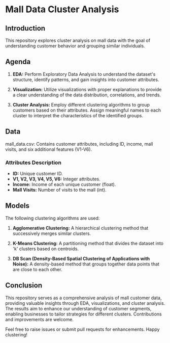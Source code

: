 # Mall Data Cluster Analysis

## Introduction

This repository explores cluster analysis on mall data with the goal of understanding customer behavior and grouping similar individuals.

## Agenda

1. **EDA:** Perform Exploratory Data Analysis to understand the dataset's structure, identify patterns, and gain insights into customer attributes.

2. **Visualization:** Utilize visualizations with proper explanations to provide a clear understanding of the data distribution, correlations, and trends.

3. **Cluster Analysis:** Employ different clustering algorithms to group customers based on their attributes. Assign meaningful names to each cluster to interpret the characteristics of the identified groups.

## Data

mall_data.csv: Contains customer attributes, including ID, income, mall visits, and six additional features (V1-V6).

### Attributes Description

- **ID:** Unique customer ID.
- **V1, V2, V3, V4, V5, V6:** Integer attributes.
- **Income:** Income of each unique customer (float).
- **Mall Visits:** Number of visits to the mall (int).

## Models

The following clustering algorithms are used:

1. **Agglomerative Clustering:** A hierarchical clustering method that successively merges similar clusters.
   
2. **K-Means Clustering:** A partitioning method that divides the dataset into 'k' clusters based on centroids.

3. **DB Scan (Density-Based Spatial Clustering of Applications with Noise):** A density-based method that groups together data points that are close to each other.


## Conclusion

This repository serves as a comprehensive analysis of mall customer data, providing valuable insights through EDA, visualizations, and cluster analysis. The results aim to enhance our understanding of customer segments, enabling businesses to tailor strategies for different clusters. Contributions and improvements are welcome.

Feel free to raise issues or submit pull requests for enhancements. Happy clustering!
